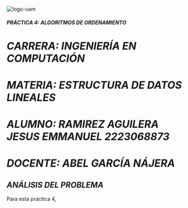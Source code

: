 ![logo-uam](https://github.com/AGN-Teaching/practica-4-algoritmos-de-ordenamiento-JisusCrace/assets/125590988/193089ae-92be-49bb-b1c7-85aed94e956d)


#### *PRÁCTICA 4: ALGORITMOS DE ORDENAMIENTO*

# *CARRERA: INGENIERÍA EN COMPUTACIÓN*

# *MATERIA: ESTRUCTURA DE DATOS LINEALES*

# *ALUMNO: RAMIREZ AGUILERA JESUS EMMANUEL 2223068873*

# *DOCENTE: ABEL GARCÍA NÁJERA*


## *ANÁLISIS DEL PROBLEMA*

Para esta práctica 4, 

